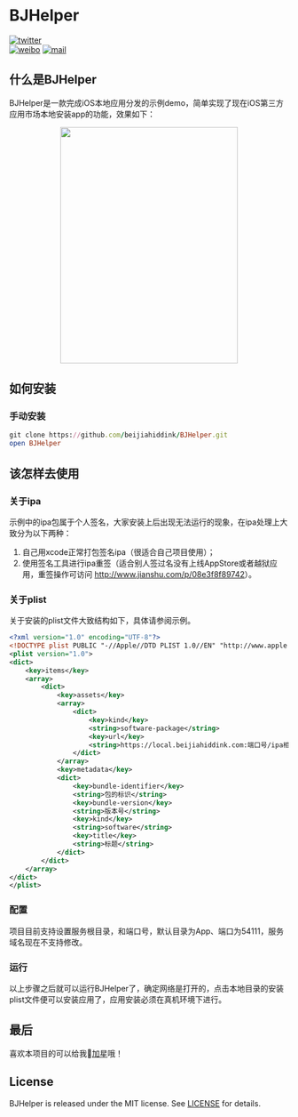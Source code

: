 # BJHelper

[![twitter](https://img.shields.io/badge/twitter-@beijiahiddink-blue.svg?style=flat)](https://twitter.com/beijiahiddink)          
[![weibo](https://img.shields.io/badge/weibo-@beijiahiddink-green.svg?style=flat)](http://weibo.com/u/3788698095)
[![mail](https://img.shields.io/badge/mail-@beijiahiddink-pink.svg?style=flat)](mailto://wangxu@beijiahiddink.com)

## 什么是BJHelper

BJHelper是一款完成iOS本地应用分发的示例demo，简单实现了现在iOS第三方应用市场本地安装app的功能，效果如下：

<p align="center">
    <img src="Screenshot/gif-1.gif" width="320" height="425">
</p>

## 如何安装

### 手动安装

```ruby
git clone https://github.com/beijiahiddink/BJHelper.git
open BJHelper
```

## 该怎样去使用

### 关于ipa

示例中的ipa包属于个人签名，大家安装上后出现无法运行的现象，在ipa处理上大致分为以下两种：

1. 自己用xcode正常打包签名ipa（很适合自己项目使用）；
2. 使用签名工具进行ipa重签（适合别人签过名没有上线AppStore或者越狱应用，重签操作可访问 <http://www.jianshu.com/p/08e3f8f89742>）。

### 关于plist

关于安装的plist文件大致结构如下，具体请参阅示例。

```xml
<?xml version="1.0" encoding="UTF-8"?>
<!DOCTYPE plist PUBLIC "-//Apple//DTD PLIST 1.0//EN" "http://www.apple.com/DTDs/PropertyList-1.0.dtd">
<plist version="1.0">
<dict>
    <key>items</key>
    <array>
        <dict>
            <key>assets</key>
            <array>
                <dict>
                    <key>kind</key>
                    <string>software-package</string>
                    <key>url</key>
                    <string>https://local.beijiahiddink.com:端口号/ipa相对根目录路径</string>
                </dict>
            </array>
            <key>metadata</key>
            <dict>
                <key>bundle-identifier</key>
                <string>包的标识</string>
                <key>bundle-version</key>
                <string>版本号</string>
                <key>kind</key>
                <string>software</string>
                <key>title</key>
                <string>标题</string>
            </dict>
        </dict>
    </array>
</dict>
</plist>
```

### 配置

项目目前支持设置服务根目录，和端口号，默认目录为App、端口为54111，服务域名现在不支持修改。

### 运行

以上步骤之后就可以运行BJHelper了，确定网络是打开的，点击本地目录的安装plist文件便可以安装应用了，应用安装必须在真机环境下进行。

## 最后

喜欢本项目的可以给我:star2:[加星](https://github.com/beijiahiddink/BJHelper/stargazers)哦！

## License

BJHelper is released under the MIT license. See [LICENSE](LICENSE) for details.  